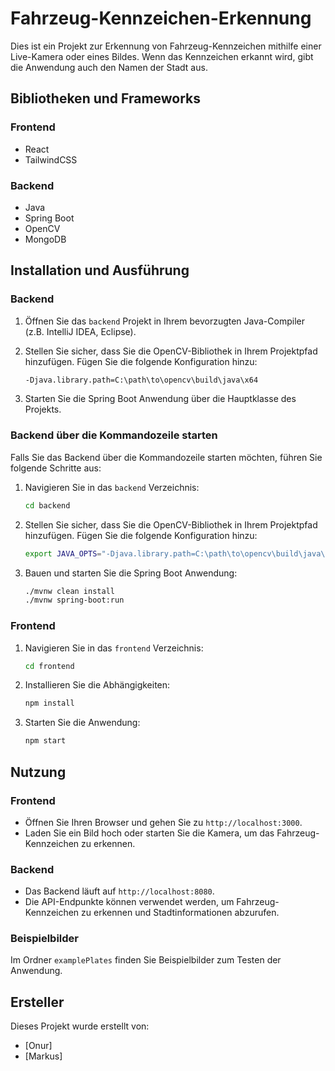# Fahrzeug-Kennzeichen-Erkennung

Dies ist ein Projekt zur Erkennung von Fahrzeug-Kennzeichen mithilfe einer Live-Kamera oder eines Bildes. Wenn das Kennzeichen erkannt wird, gibt die Anwendung auch den Namen der Stadt aus.

## Bibliotheken und Frameworks

### Frontend

- React
- TailwindCSS

### Backend

- Java
- Spring Boot
- OpenCV
- MongoDB

## Installation und Ausführung

### Backend

1. Öffnen Sie das `backend` Projekt in Ihrem bevorzugten Java-Compiler (z.B. IntelliJ IDEA, Eclipse).

2. Stellen Sie sicher, dass Sie die OpenCV-Bibliothek in Ihrem Projektpfad hinzufügen. Fügen Sie die folgende Konfiguration hinzu:
    ```sh
    -Djava.library.path=C:\path\to\opencv\build\java\x64
    ```

4. Starten Sie die Spring Boot Anwendung über die Hauptklasse des Projekts.

### Backend über die Kommandozeile starten

Falls Sie das Backend über die Kommandozeile starten möchten, führen Sie folgende Schritte aus:

1. Navigieren Sie in das `backend` Verzeichnis:
    ```sh
    cd backend
    ```

2. Stellen Sie sicher, dass Sie die OpenCV-Bibliothek in Ihrem Projektpfad hinzufügen. Fügen Sie die folgende Konfiguration hinzu:
    ```sh
    export JAVA_OPTS="-Djava.library.path=C:\path\to\opencv\build\java\x64"
    ```

3. Bauen und starten Sie die Spring Boot Anwendung:
    ```sh
    ./mvnw clean install
    ./mvnw spring-boot:run
    ```

### Frontend

1. Navigieren Sie in das `frontend` Verzeichnis:
    ```sh
    cd frontend
    ```

2. Installieren Sie die Abhängigkeiten:
    ```sh
    npm install
    ```

3. Starten Sie die Anwendung:
    ```sh
    npm start
    ```

## Nutzung

### Frontend

- Öffnen Sie Ihren Browser und gehen Sie zu `http://localhost:3000`.
- Laden Sie ein Bild hoch oder starten Sie die Kamera, um das Fahrzeug-Kennzeichen zu erkennen.

### Backend

- Das Backend läuft auf `http://localhost:8080`.
- Die API-Endpunkte können verwendet werden, um Fahrzeug-Kennzeichen zu erkennen und Stadtinformationen abzurufen.

### Beispielbilder

Im Ordner `examplePlates` finden Sie Beispielbilder zum Testen der Anwendung.

## Ersteller

Dieses Projekt wurde erstellt von:
- [Onur]
- [Markus]

